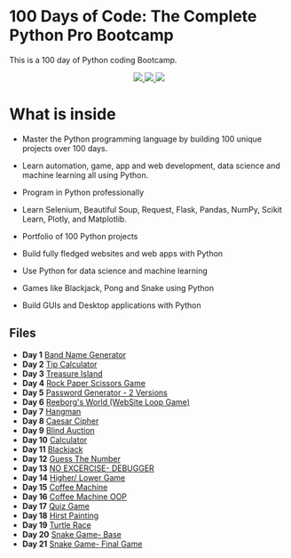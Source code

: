 # 100 Days of Code: The Complete Python Pro Bootcamp

This is a 100 day of Python coding Bootcamp. 

<p align="center">
  <a href="https://github.com/search?q=repo%3AAlexKa03%2FPython%20language%3APython&type=code" target="_blank">
    <img src="https://skillicons.dev/icons?i=python" />
  </a>

  <a href="https://www.jetbrains.com/pycharm/" target="_blank">
    <img src="https://skillicons.dev/icons?i=pycharm" />
  </a>

  <a href="https://code.visualstudio.com/" target="_blank">
    <img src="https://skillicons.dev/icons?i=vscode" />
  </a>
</p>

# What is inside

-   Master the Python programming language by building 100 unique projects over 100 days.
    
-   Learn automation, game, app and web development, data science and machine learning all using Python.
    
-   Program in Python professionally
    
-   Learn Selenium, Beautiful Soup, Request, Flask, Pandas, NumPy, Scikit Learn, Plotly, and Matplotlib.
    
-   Portfolio of 100 Python projects
    
-   Build fully fledged websites and web apps with Python
    
-   Use Python for data science and machine learning
    
-   Games like Blackjack, Pong and Snake using Python
    
-   Build GUIs and Desktop applications with Python

## Files

- **Day   1** [Band Name Generator](https://github.com/AlexKa03/Python/blob/main/Day001/Band%20Name%20Generator.py)
- **Day   2** [Tip Calculator](https://github.com/AlexKa03/Python/blob/main/Day002/Tip%20Calculator.py)
- **Day   3** [Treasure Island](https://github.com/AlexKa03/Python/blob/main/Day003/Treasure%20Island.py)
- **Day   4** [Rock Paper Scissors Game](https://github.com/AlexKa03/Python/blob/main/Day004/Rock%20Paper%20Scissors%20Game.py)
- **Day   5** [Password Generator - 2 Versions](https://github.com/AlexKa03/Python/tree/main/Day005)
- **Day   6** [Reeborg's World (WebSite Loop Game)](https://github.com/AlexKa03/Python/tree/main/Day006)
- **Day   7** [Hangman](https://github.com/AlexKa03/Python/tree/main/Day007)
- **Day   8** [Caesar Cipher](https://github.com/AlexKa03/Python/blob/main/Day008/Caesar%20Cipher.py)
- **Day   9** [Blind Auction](https://github.com/AlexKa03/Python/tree/main/Day009)
- **Day  10** [Calculator](https://github.com/AlexKa03/Python/tree/main/Day010)
- **Day  11** [Blackjack](https://github.com/AlexKa03/Python/tree/main/Day011)
- **Day  12** [Guess The Number](https://github.com/AlexKa03/Python/tree/main/Day012)
- **Day  13** [NO EXCERCISE- DEBUGGER](https://github.com/AlexKa03/Python/tree/main/Day013)
- **Day  14** [Higher/ Lower Game](https://github.com/AlexKa03/Python/tree/main/Day014)
- **Day  15** [Coffee Machine](https://github.com/AlexKa03/Python/blob/main/Day015)
- **Day  16** [Coffee Machine OOP](https://github.com/AlexKa03/Python/tree/main/Day016)
- **Day  17** [Quiz Game](https://github.com/AlexKa03/Python/tree/main/Day017)
- **Day  18** [Hirst Painting](https://github.com/AlexKa03/Python/tree/main/Day018)
- **Day  19** [Turtle Race](https://github.com/AlexKa03/Python/tree/main/Day019)
- **Day  20** [Snake Game- Base](https://github.com/AlexKa03/Python/tree/main/Day020)
- **Day  21** [Snake Game- Final Game](https://github.com/AlexKa03/Python/tree/main/Day021)
